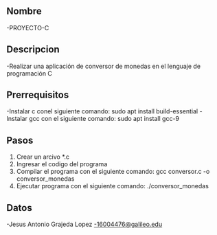 ## Nombre 
-PROYECTO-C

## Descripcion
-Realizar una aplicación de conversor de monedas en el lenguaje de programación C

## Prerrequisitos
-Instalar c conel siguiente comando: sudo apt install build-essential
-Instalar gcc con el siguiente comando: sudo apt install gcc-9

## Pasos
1. Crear un arcivo *.c
2. Ingresar el codigo del programa
3. Compilar el programa con el siguiente comando: gcc conversor.c -o conversor_monedas
4. Ejecutar programa con el siguiente comando: ./conversor_monedas

## Datos
-Jesus Antonio Grajeda Lopez
-16004476@galileo.edu